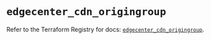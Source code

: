 # `edgecenter_cdn_origingroup`

Refer to the Terraform Registry for docs: [`edgecenter_cdn_origingroup`](https://registry.terraform.io/providers/edge-center/edgecenter/0.10.3/docs/resources/cdn_origingroup).
